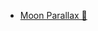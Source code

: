 - [Moon Parallax 🌙](https://npkeerthi.github.io/Moon-Parallax)



![![](https://npkeerthi.github.io/Moon-Parallax/)](https://media.giphy.com/media/huPT1LLM0qZHLrhct6/giphy.gif) 
